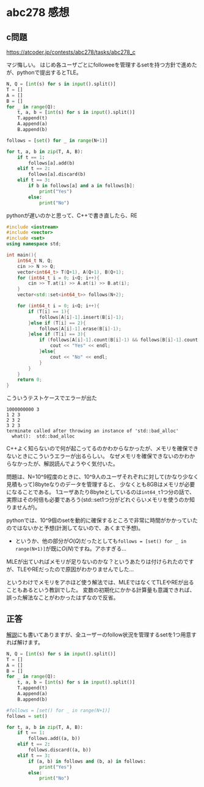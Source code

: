 # abc278 感想

## c問題
https://atcoder.jp/contests/abc278/tasks/abc278_c

マジ悔しい。
はじめ各ユーザごとにfolloweeを管理するsetを持つ方針で進めたが、pythonで提出するとTLE。
```python
N, Q = [int(s) for s in input().split()]
T = []
A = []
B = []
for _ in range(Q):
    t, a, b = [int(s) for s in input().split()]
    T.append(t)
    A.append(a)
    B.append(b)

follows = [set() for _ in range(N+1)]

for t, a, b in zip(T, A, B):
    if t == 1:
        follows[a].add(b)
    elif t == 2:
        follows[a].discard(b)
    elif t == 3:
        if b in follows[a] and a in follows[b]:
            print("Yes")
        else:
            print("No")
```
pythonが遅いのかと思って、C++で書き直したら、RE
```cpp
#include <iostream>
#include <vector>
#include <set>
using namespace std;

int main(){
    int64_t N, Q;
    cin >> N >> Q;
    vector<int64_t> T(Q+1), A(Q+1), B(Q+1);
    for (int64_t i = 0; i<Q; i++){
        cin >> T.at(i) >> A.at(i) >> B.at(i);
    }
    vector<std::set<int64_t>> follows(N+2);

    for (int64_t i = 0; i<Q; i++){
        if (T[i] == 1){
            follows[A[i]-1].insert(B[i]-1);
        }else if (T[i] == 2){
            follows[A[i]-1].erase(B[i]-1);
        }else if (T[i] == 3){
            if (follows[A[i]-1].count(B[i]-1) && follows[B[i]-1].count(A[i]-1)){
                cout << "Yes" << endl;
            }else{
                cout << "No" << endl;
            }
        }
    }
    return 0;
}
```
こういうテストケースでエラーが出た
```
1000000000 3
1 2 3
2 3 2
3 2 3
terminate called after throwing an instance of 'std::bad_alloc'
  what():  std::bad_alloc
```
C++よく知らないので何が起こってるのかわからなかったが、メモリを確保できないときにこういうエラーが出るらしい。
なぜメモリを確保できないのかわからなかったが、解説読んでようやく気付いた。

問題は、N=10^9程度のときに、10^9人のユーザそれぞれに対して(かなり少なく見積もって)8byteなりのデータを管理すると、
少なくとも8GBはメモリが必要になることである。
1ユーザあたり8byteとしているのは`int64_t`1つ分の話で、実際はその何倍も必要であろう(std::set1つ分がどれぐらいメモリを使うのか知りませんが)。

pythonでは、10^9個のsetを動的に確保するところで非常に時間がかかっていたのではないかと予想(計測してないので、あくまで予想)。
- というか、他の部分が$O(Q)$だったとしても`follows = [set() for _ in range(N+1)]`が既に$O(N)$ですね。アホすぎる…

MLEが出ていればメモリが足りないのかな？というあたりは付けられたのですが、TLEやREだったので原因がわかりませんでした…

というわけでメモリをアホほど使う解法では、MLEではなくてTLEやREが出ることもあるという教訓でした。
変数の初期化にかかる計算量も意識できれば、誤った解法なことがわかったはずなので反省。

## 正答
[解説](https://atcoder.jp/contests/abc278/editorial/5230)にも書いてありますが、全ユーザーのfollow状況を管理するsetを1つ用意すれば解けます。
```python
N, Q = [int(s) for s in input().split()]
T = []
A = []
B = []
for _ in range(Q):
    t, a, b = [int(s) for s in input().split()]
    T.append(t)
    A.append(a)
    B.append(b)

#follows = [set() for _ in range(N+1)]
follows = set()

for t, a, b in zip(T, A, B):
    if t == 1:
        follows.add((a, b))
    elif t == 2:
        follows.discard((a, b))
    elif t == 3:
        if (a, b) in follows and (b, a) in follows:
            print("Yes")
        else:
            print("No")
```